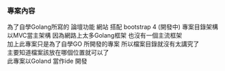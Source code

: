 <h3>專案內容</h3>
為了自學Golang所寫的 論壇功能 網站 搭配 bootstrap 4 (開發中)
專案目錄架構 以MVC當主架構 因為網路上太多Golang框架 也沒有一個主流框架<br>
加上此專案只是為了自學GO 所開發的專案 所以檔案目錄就沒有太講究了<br>
主要知道檔案該放在哪個位置就可以了<br>
此專案以Goland 當作ide 開發
